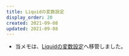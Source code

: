 ```yaml
---
title: Liquidの変数設定
display_order: 20
created: 2021-09-08
updated: 2021-09-08
---
```

- 当メモは、[Liquidの変数設定](https://thinktwice.tech/it/liquid/liquid_variable_settings/)へ移管しました。